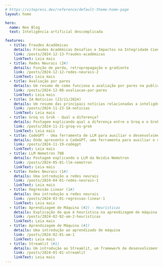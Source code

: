 ```yaml
---
# https://vitepress.dev/reference/default-theme-home-page
layout: home

hero:
  name: Neo Blog
  text: Inteligência artificial descomplicada

features:
  - title: Fraudes Acadêmicas
    details: Fraudes Acadêmicas Desafios e Impactos na Integridade Científica
    link: /posts/2024-12-13-fraudes-acadêmicas
    linkText: Leia mais
  - title: Redes Neurais (2#)
    details: Função de perda, retropropagação e gradiente
    link: /posts/2024-12-12-redes-neurais-2
    linkText: Leia mais
  - title: Avaliação por pares
    details: Um resumo de como funciona a avaliação por pares na publicação de artigos científicos
    link: /posts/2024-12-08-avaliacao-por-pares
    linkText: Leia mais
  - title: IA Notícias (23/11/2024)
    details: Um resumo das principais notícias relacionadas a inteligência artificial do dia 23/11/2024
    link: /posts/2024-11-23-IA-noticias
    linkText: Leia mais
  - title: Groq vs Grok - Qual a diferença?
    details: Postagem explicando qual a diferença entre o Groq e o Grok
    link: /posts/2024-11-21-groq-vs-grok
    linkText: Leia mais
  - title: CodeGPT - Uma ferramenta de LLM para auxiliar o desenvolvimento
    details: Onde apresento o CodeGPT, uma ferramenta para auxiliar o desenvolvedor com LLM
    link: /posts/2024-11-19-codegpt
    linkText: Leia mais
  - title: LLM Nemotron 70B 
    details: Postagem explicando o LLM da Nvidia Nemotron
    link: /posts/2024-05-01-llm-nemotron
    linkText: Leia mais
  - title: Redes Neurais (1#)
    details: Uma introdução a redes neurais
    link: /posts/2024-04-01-redes-neurais-1
    linkText: Leia mais
  - title: Regressão Linear (1#) 
    details: Uma introdução a redes neurais
    link: /posts/2024-03-01-regressao-linear-1
    linkText: Leia mais
  - title: Aprendizagem de Máquina (#2) - Heurísticas
    details: Explicação do que é heurística na aprendizagem de máquina
    link: /posts/2024-02-02-am-2-heuristicas
    linkText: Leia mais
  - title: Aprendizagem de Máquina (#1)
    details: Uma introdução ao aprendizado de máquina
    link: /posts/2024-02-01-am-1
    linkText: Leia mais
  - title: Streamlit (#1)
    details: Um introdução ao Streamlit, um framework de desenvolvimento rápido web para Python
    link: /posts/2024-01-01-streamlit
    linkText: Leia mais
---
```


<!-- Custom home layout -->
<div class="custom-layout">
  <SimpleNewsletter />  
</div>


